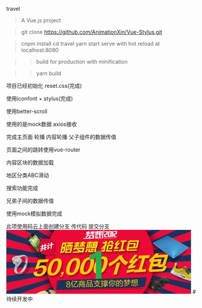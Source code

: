 travel

> A Vue.js project

> git clone https://github.com/AnimationXin/Vue-Stylus.git

> cnpm install
cd travel
yarn start
> serve with hot reload at localhost:8080

>>build for production with minification

>>yarn build

项目已经初始化 reset.css(完成)

使用iconfont + stylus(完成)

使用better-scroll

使用的是mock数据 axios接收

完成主页面 轮播 内容轮播 父子组件的数据传值

页面之间的跳转使用vue-router

内容区块的数据加载

地区分类ABC滑动

搜索功能完成 

兄弟子间的数据传值

使用mock模拟数据完成

此项使用码云上面创建分支 传代码 提交分支
![Image text](https://raw.githubusercontent.com/AnimationXin/JavaScript/master/%E4%BB%8E0%E5%BC%80%E5%A7%8B/images/01.jpg)
#待续开发中
